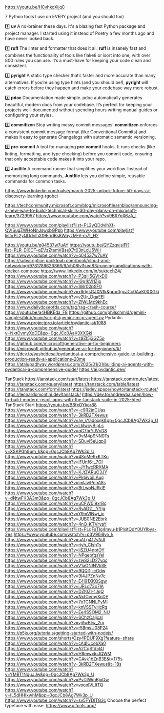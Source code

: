 https://youtu.be/H0vhkoXljq0

7 Python tools I use on EVERY project (and you should too)
 
1️⃣ 𝐮𝐯
A no-brainer these days. It's a blazing fast Python package and project manager. I started using it instead of Poetry a few months ago and have never looked back.
 
2️⃣ 𝐫𝐮𝐟𝐟
The linter and formatter that does it all. 𝐫𝐮𝐟𝐟 is insanely fast and combines the functionality of tools like flake8 or isort into one, with over 800 rules you can use. It’s a must-have for keeping your code clean and consistent.
 
3️⃣ 𝐩𝐲𝐫𝐢𝐠𝐡𝐭
A static type checker that’s faster and more accurate than many alternatives. If you’re using type hints (and you should be!), 𝐩𝐲𝐫𝐢𝐠𝐡𝐭 will catch errors before they happen and make your codebase way more robust.
 
4️⃣ 𝐩𝐝𝐨𝐜
Documentation made simple. pdoc automatically generates beautiful, modern docs from your codebase. It’s perfect for keeping your projects well-documented without spending hours writing manual guides or configuring your styles.
 
5️⃣ 𝐜𝐨𝐦𝐦𝐢𝐭𝐢𝐳𝐞𝐧
Stop writing messy commit messages! 𝐜𝐨𝐦𝐦𝐢𝐭𝐢𝐳𝐞𝐧 enforces a consistent commit message format (like Conventional Commits) and makes it easy to generate Changelogs with automatic semantic versioning.
 
6️⃣ 𝐩𝐫𝐞-𝐜𝐨𝐦𝐦𝐢𝐭
A tool for managing 𝐩𝐫𝐞-𝐜𝐨𝐦𝐦𝐢𝐭 hooks. It runs checks (like linting, formatting, and type checking) before you commit code, ensuring that only acceptable code makes it into your repo.
 
7️⃣ 𝐉𝐮𝐬𝐭𝐟𝐢𝐥𝐞
A command runner that simplifies your workflow. Instead of memorizing long commands, 𝐉𝐮𝐬𝐭𝐟𝐢𝐥𝐞 lets you define simple, reusable commands for common tasks.

https://www.linkedin.com/pulse/march-2025-unlock-future-50-days-ai-discovery-learning-rgobc/

https://techcommunity.microsoft.com/blog/microsoftlearnblog/announcing-a-new-way-to-build-technical-skills-30-day-plans-on-microsoft-learn/3729957
https://www.youtube.com/watch?v=9BRYqX6zA_I

https://www.youtube.com/playlist?list=PL2yQDdvlhXf-QVISugZWHoNnJswxbGPpb
https://www.youtube.com/playlist?list=PL2yQDdvlhXf9EridBs8WqyzM-V-m7t_H2

https://youtu.be/q04537w7uAY
https://youtu.be/QYZzqvjslFI?list=PLR_Dl0CT-qEVzZtemVBseX7t03nLcU5WH
https://www.youtube.com/watch?v=q04537w7uAY
https://subscription.packtpub.com/book/cloud-and-networking/9781788626866/8/ch08lvl1sec83/running-applications-with-docker-compose
https://www.linkedin.com/in/suktech24/
https://www.youtube.com/watch?v=P3qH5GVIxD0
https://www.youtube.com/watch?v=iGp1kVi1Zjo
https://www.youtube.com/watch?v=Slilr02pSF0
https://www.youtube.com/watch?v=xRdgsGJXN1k&pp=0gcJCc0AaK0XXGki
https://www.youtube.com/watch?v=v2Ur_DgaEEI
https://www.youtube.com/watch?v=ZIWLMc9khEc
https://www.dailydoseofds.com/tag/rag-crash-course/
https://youtu.be/a4HBKEda_F8
https://github.com/philschmid/gemini-samples/blob/main/scripts/gemini-mcp-agent.py
Pydantic
https://www.projectpro.io/article/pydantic-ai/1088
https://www.youtube.com/watch?v=NxtOvmyXoDE&pp=0gcJCc0AaK0XXGki
https://www.youtube.com/watch?v=z9ZI5j3GZ5o
https://github.com/microsoft/generative-ai-for-beginners
https://microsoft.github.io/generative-ai-for-beginners/#/
https://dev.to/yashddesai/pydanticai-a-comprehensive-guide-to-building-production-ready-ai-applications-20me
https://atalupadhyay.wordpress.com/2025/01/01/building-ai-agents-with-pydanticai-a-comprehensive-guide/
https://ai.pydantic.dev/

TanStack
https://tanstack.com/start/latest
https://tanstack.com/router/latest
https://tanstack.com/query/latest
https://tanstack.com/table/latest
https://tanstack.com/form/latest
https://jsdev.space/howto/tanstack-router/
https://leonardomontini.dev/tanstack/
https://dev.to/andrewbaisden/how-to-build-modern-react-apps-with-the-tanstack-suite-in-2025-5fed
TanStack Start
https://youtu.be/B8fxOYkor88
https://www.youtube.com/watch?v=-c9R2jnCUas
https://www.youtube.com/watch?v=3kRB2TXewus
https://www.youtube.com/watch?v=ay_sYadoxgk&pp=0gcJCb8Ag7Wk3p_U
https://www.youtube.com/watch?v=LkIwcyBipLs
https://www.youtube.com/watch?v=qC7hrYJVvD8
https://www.youtube.com/watch?v=9vM4p9NN0Ts
https://www.youtube.com/watch?v=SDuvi5eUqp0
https://www.youtube.com/watch?v=XSAPGh9um_k&pp=0gcJCb8Ag7Wk3p_U
https://www.youtube.com/watch?v=4SoMe9xKTKo
https://www.youtube.com/watch?v=iFUnf6-_7OI
https://www.youtube.com/watch?v=-JY1wcRRXMA
https://www.youtube.com/watch?v=KJtZARuO3JY
https://www.youtube.com/watch?v=PkbjvbjLAug
https://www.youtube.com/watch?v=lmlJwPnhA8s
https://www.youtube.com/watch?v=BtLwoNJ6klE
https://www.youtube.com/watch?v=dNtwFK3A3m0&pp=0gcJCb8Ag7Wk3p_U
https://www.youtube.com/watch?v=uCFW0i9xrBc
https://www.youtube.com/watch?v=RvAD2__YYjg
https://www.youtube.com/watch?v=Y9mVlNwj_ic
https://www.youtube.com/watch?v=JUB0NE2Ebrk
https://www.youtube.com/watch?v=4nQ-KTVryaY
https://www.youtube.com/playlist?list=PLqFaTIg4myu-b1PlxitQdY0UYIbys-2es
https://www.youtube.com/watch?v=p3V90i8vo_k
https://www.youtube.com/watch?v=uALg412vNJI
https://www.youtube.com/watch?v=riyh_CIshTs
https://www.youtube.com/watch?v=ljSZU4nptOY
https://www.youtube.com/watch?v=NPqepfqsYeI
https://www.youtube.com/watch?v=zw82LD27vqc
https://www.youtube.com/watch?v=V1aONINVkSE
https://www.youtube.com/watch?v=9QQI1j-cOdw
https://www.youtube.com/watch?v=9I4JPZnNv7c
https://www.youtube.com/watch?v=E4l91XKQSgw
https://www.youtube.com/watch?v=iJRLd73o7IA
https://www.youtube.com/watch?v=DZI0Zl-1JqQ
https://www.youtube.com/watch?v=NxtOvmyXoDE
https://www.youtube.com/watch?v=7xTGNNLPyMI
https://www.youtube.com/watch?v=knVSSTyHcRg
https://www.youtube.com/watch?v=Ee4SSOM2_NU
https://www.youtube.com/watch?v=6ChzCaljcaI
https://www.youtube.com/watch?v=vjAwBtw_2ro
https://www.youtube.com/watch?v=r5BmsU08P24
https://p5js.org/tutorials/getting-started-with-nodejs/
https://www.youtube.com/shorts/Ozy4PDUF9Xg?feature=share
https://www.youtube.com/watch?v=cAdIUcobXa0
https://www.youtube.com/watch?v=A2CqSfd5I4I
https://www.youtube.com/watch?v=HRmwxIuJQWM
https://www.youtube.com/watch?v=GAvk1bZnB3E&t=179s
https://www.youtube.com/watch?v=3kRB2TXewus&t=18s
https://www.youtube.com/watch?v=YMBT1NguJJw&pp=0gcJCb8Ag7Wk3p_U
https://www.youtube.com/watch?v=PvDtWmBjnOw
https://www.youtube.com/watch?v=vooolVLItTQ
https://www.youtube.com/watch?v=IL5dHHIxwhM&pp=0gcJCb8Ag7Wk3p_U
https://www.youtube.com/watch?v=sv5FYDlTG3c
Choose the perfect typeface with ease.
https://www.uifonts.app/
